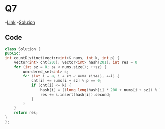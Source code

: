 # Q7

-[Link](https://leetcode.com/problems/k-divisible-elements-subarrays/)
-[Solution](https://leetcode.com/problems/k-divisible-elements-subarrays/submissions/885193823/)

## Code

```cpp
class Solution {
public:
int countDistinct(vector<int>& nums, int k, int p) {
    vector<int> cnt(201); vector<int> hash(201); int res = 0;
    for (int sz = 0; sz < nums.size(); ++sz) {
        unordered_set<int> s;
        for (int i = 0; i + sz < nums.size(); ++i) {
            cnt[i] += nums[i + sz] % p == 0;
            if (cnt[i] <= k) {
                hash[i] = ((long long)hash[i] * 200 + nums[i + sz]) % 1000000007;
                res += s.insert(hash[i]).second;
            }
        }
    }
    return res;
}
};
```